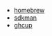 - [homebrew](https://docs.brew.sh/Installation)
- [sdkman](https://sdkman.io/install)
- [ghcup](https://formulae.brew.sh/formula/ghcup)
